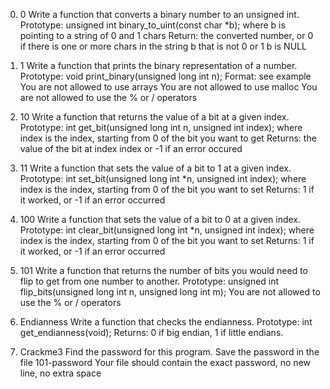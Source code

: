 0. 0
Write a function that converts a binary number to an unsigned int.
	Prototype: unsigned int binary_to_uint(const char *b);
	where b is pointing to a string of 0 and 1 chars
	Return: the converted number, or 0 if
	there is one or more chars in the string b that is not 0 or 1
	b is NULL
1. 1
Write a function that prints the binary representation of a number.
	Prototype: void print_binary(unsigned long int n);
	Format: see example
	You are not allowed to use arrays
	You are not allowed to use malloc
	You are not allowed to use the % or / operators
2. 10
Write a function that returns the value of a bit at a given index.
	Prototype: int get_bit(unsigned long int n, unsigned int index);
	where index is the index, starting from 0 of the bit you want to get
	Returns: the value of the bit at index index or -1 if an error occured
3. 11
Write a function that sets the value of a bit to 1 at a given index.
	Prototype: int set_bit(unsigned long int *n, unsigned int index);
	where index is the index, starting from 0 of the bit you want to set
	Returns: 1 if it worked, or -1 if an error occurred
4. 100
Write a function that sets the value of a bit to 0 at a given index.
	Prototype: int clear_bit(unsigned long int *n, unsigned int index);
	where index is the index, starting from 0 of the bit you want to set
	Returns: 1 if it worked, or -1 if an error occurred
5. 101
Write a function that returns the number of bits you would need to flip to get from one number to another.
	Prototype: unsigned int flip_bits(unsigned long int n, unsigned long int m);
	You are not allowed to use the % or / operators
	
6. Endianness
Write a function that checks the endianness.
	Prototype: int get_endianness(void);
	Returns: 0 if big endian, 1 if little endians.

7. Crackme3
Find the password for this program.
	Save the password in the file 101-password
	Your file should contain the exact password, no new line, no extra space
